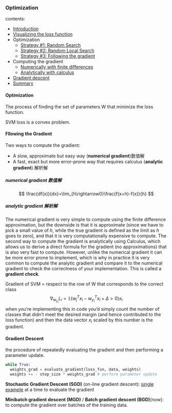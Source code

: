 ### Optimization

contents:

- [Introduction](https://cs231n.github.io/optimization-1/#intro)
- [Visualizing the loss function](https://cs231n.github.io/optimization-1/#vis)
- Optimization
  - [Strategy #1: Random Search](https://cs231n.github.io/optimization-1/#opt1)
  - [Strategy #2: Random Local Search](https://cs231n.github.io/optimization-1/#opt2)
  - [Strategy #3: Following the gradient](https://cs231n.github.io/optimization-1/#opt3)
- Computing the gradient
  - [Numerically with finite differences](https://cs231n.github.io/optimization-1/#numerical)
  - [Analytically with calculus](https://cs231n.github.io/optimization-1/#analytic)
- [Gradient descent](https://cs231n.github.io/optimization-1/#gd)
- [Summary](https://cs231n.github.io/optimization-1/#summary)

#### Optimization

The process of finding the set of parameters W that minimize the loss function.

SVM loss is a convex problem.

#### Fllowing the Gradient

Two ways to compute the gradient: 

- A slow, approximate but easy way (**numerical gradient**)数值解
- A fast, exact but more error-prone way that requires calculus (**analytic gradient**).解析解

##### numerical gradient 数值解

$$
\frac{df(x)}{dx}=\lim_{h\rightarrow0}\frac{f(x+h)-f(x)}{h}
$$

##### analytic gradient 解析解

The numerical gradient is very simple to compute using the finite difference approximation, but the downside is that it is approximate (since we have to pick a small value of *h*, while the true gradient is defined as the limit as *h* goes to zero), and that it is very computationally expensive to compute. The second way to compute the gradient is analytically using Calculus, which allows us to derive a direct formula for the gradient (no approximations) that is also very fast to compute. However, unlike the numerical gradient it can be more error prone to implement, which is why in practice it is very common to compute the analytic gradient and compare it to the numerical gradient to check the correctness of your implementation. This is called a **gradient check**.

Gradient of SVM = respect to the row of W that corresponds to the correct class
$$
\nabla_{w_{y_i}}L_i=\mathbb{1}(w_j^Tx_i-w_{y_i}^Tx_i+\Delta>0)x_i
$$
when you’re implementing this in code you’d simply count the number of classes that didn’t meet the desired margin (and hence contributed to the loss function) and then the data vector $x_i$ scaled by this number is the gradient. 

#### Gradient Descent

the procedure of repeatedly evaluating the gradient and then performing a parameter update.

```python
while True:
  weights_grad = evaluate_gradient(loss_fun, data, weights)
  weights += - step_size * weights_grad # perform parameter update
```

**Stochastic Gradient Descent (SGD)** (on-line gradient descent): <u>single example</u> at a time to evaluate the gradient

**Minibatch gradient descent (MGD)** / **Batch gradient descent (BGD)**(now): to compute the gradient over batches of the training data.